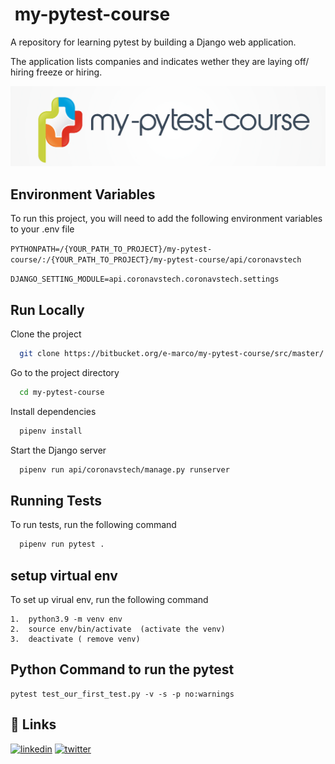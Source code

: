 
#  my-pytest-course

A repository for learning pytest by building a Django web application.

The application lists companies and indicates wether they are laying off/ hiring freeze or hiring.



![Logo](static/my-pytest-course-logo.png)


## Environment Variables

To run this project, you will need to add the following environment variables to your .env file

`PYTHONPATH=/{YOUR_PATH_TO_PROJECT}/my-pytest-course/:/{YOUR_PATH_TO_PROJECT}/my-pytest-course/api/coronavstech`

`DJANGO_SETTING_MODULE=api.coronavstech.coronavstech.settings`


## Run Locally

Clone the project

```bash
  git clone https://bitbucket.org/e-marco/my-pytest-course/src/master/
```

Go to the project directory

```bash
  cd my-pytest-course
```

Install dependencies

```bash
  pipenv install
```

Start the Django server

```bash
  pipenv run api/coronavstech/manage.py runserver
```


## Running Tests

To run tests, run the following command

```bash
  pipenv run pytest .
```

## setup virtual env
To set up virual env, run the following command

```
1.  python3.9 -m venv env   
2.  source env/bin/activate  (activate the venv) 
3.  deactivate ( remove venv)
```

## Python Command to run the pytest
```
pytest test_our_first_test.py -v -s -p no:warnings
```

## 🔗 Links
[![linkedin](https://img.shields.io/badge/linkedin-0A66C2?style=for-the-badge&logo=linkedin&logoColor=white)](https://www.linkedin.com/in/jayesh-dalal-885b8266/)
[![twitter](https://img.shields.io/badge/twitter-1DA1F2?style=for-the-badge&logo=twitter&logoColor=white)](https://twitter.com/dalal_jayesh)

